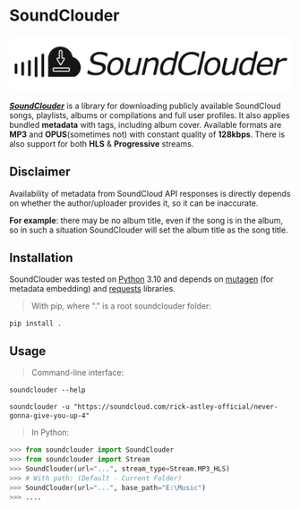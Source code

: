 # SoundClouder

![SoundClouder Banner](https://github.com/l1asis/soundclouder/blob/main/images/banner.png)

[***SoundClouder***](https://github.com/l1asis/soundclouder) is a library for downloading publicly available SoundCloud songs, playlists, albums or compilations and full user profiles. It also applies bundled **metadata** with tags, including album cover. Available formats are **MP3** and **OPUS**(sometimes not) with constant quality of **128kbps**. There is also support for both **HLS** & **Progressive** streams. 

## **Disclaimer**
Availability of metadata from SoundCloud API responses is directly depends on whether the author/uploader provides it, so it can be inaccurate. 

**For example**: there may be no album title, even if the song is in the album, so in such a situation SoundClouder will set the album title as the song title.

## **Installation**

SoundClouder was tested on [Python](https://python.org/downloads) 3.10 and depends on [mutagen](https://github.com/quodlibet/mutagen) (for metadata embedding) and [requests](https://github.com/psf/requests) libraries.

> With pip, where "." is a root soundclouder folder:
```
pip install .
```

## **Usage**
> Command-line interface:
```
soundclouder --help
```
```
soundclouder -u "https://soundcloud.com/rick-astley-official/never-gonna-give-you-up-4"
```
> In Python:
```python
>>> from soundclouder import SoundClouder
>>> from soundclouder import Stream
>>> SoundClouder(url="...", stream_type=Stream.MP3_HLS)
>>> # With path: (Default - Current Folder)
>>> SoundClouder(url="...", base_path="E:\Music")
>>> ....
```
